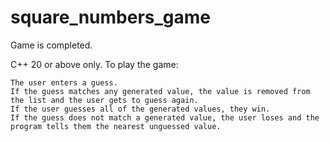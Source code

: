 # square_numbers_game

Game is completed.

C++ 20 or above only.
To play the game:

    The user enters a guess.
    If the guess matches any generated value, the value is removed from the list and the user gets to guess again.
    If the user guesses all of the generated values, they win.
    If the guess does not match a generated value, the user loses and the program tells them the nearest unguessed value.

